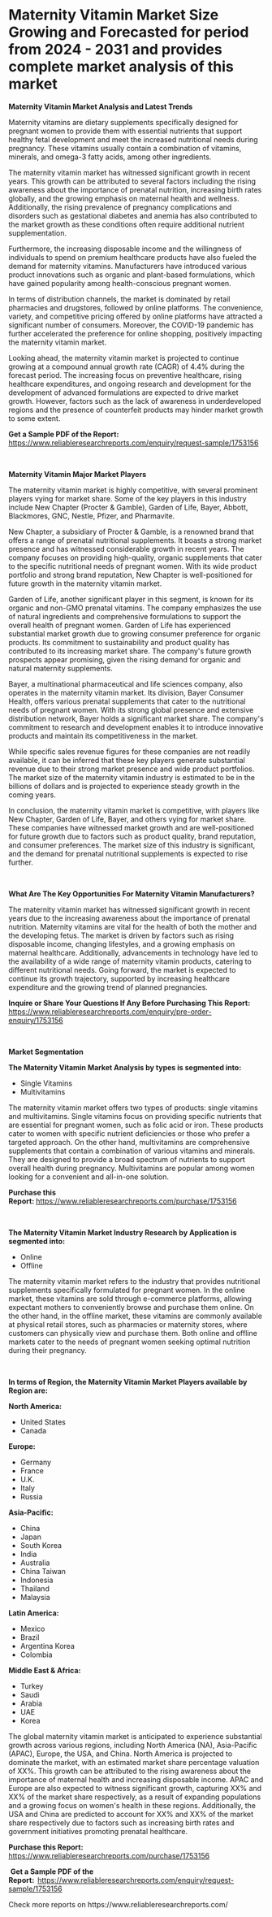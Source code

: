 <p><h1>Maternity Vitamin Market Size Growing and Forecasted for period from 2024 - 2031 and provides complete market analysis of this market</h1></p><p><strong>Maternity Vitamin Market Analysis and Latest Trends</strong></p>
<p><p>Maternity vitamins are dietary supplements specifically designed for pregnant women to provide them with essential nutrients that support healthy fetal development and meet the increased nutritional needs during pregnancy. These vitamins usually contain a combination of vitamins, minerals, and omega-3 fatty acids, among other ingredients.</p><p>The maternity vitamin market has witnessed significant growth in recent years. This growth can be attributed to several factors including the rising awareness about the importance of prenatal nutrition, increasing birth rates globally, and the growing emphasis on maternal health and wellness. Additionally, the rising prevalence of pregnancy complications and disorders such as gestational diabetes and anemia has also contributed to the market growth as these conditions often require additional nutrient supplementation.</p><p>Furthermore, the increasing disposable income and the willingness of individuals to spend on premium healthcare products have also fueled the demand for maternity vitamins. Manufacturers have introduced various product innovations such as organic and plant-based formulations, which have gained popularity among health-conscious pregnant women.</p><p>In terms of distribution channels, the market is dominated by retail pharmacies and drugstores, followed by online platforms. The convenience, variety, and competitive pricing offered by online platforms have attracted a significant number of consumers. Moreover, the COVID-19 pandemic has further accelerated the preference for online shopping, positively impacting the maternity vitamin market.</p><p>Looking ahead, the maternity vitamin market is projected to continue growing at a compound annual growth rate (CAGR) of 4.4% during the forecast period. The increasing focus on preventive healthcare, rising healthcare expenditures, and ongoing research and development for the development of advanced formulations are expected to drive market growth. However, factors such as the lack of awareness in underdeveloped regions and the presence of counterfeit products may hinder market growth to some extent.</p></p>
<p><strong>Get a Sample PDF of the Report:&nbsp;</strong> <a href="https://www.reliableresearchreports.com/enquiry/request-sample/1753156">https://www.reliableresearchreports.com/enquiry/request-sample/1753156</a></p>
<p>&nbsp;</p>
<p><strong>Maternity Vitamin Major Market Players</strong></p>
<p><p>The maternity vitamin market is highly competitive, with several prominent players vying for market share. Some of the key players in this industry include New Chapter (Procter & Gamble), Garden of Life, Bayer, Abbott, Blackmores, GNC, Nestle, Pfizer, and Pharmavite. </p><p>New Chapter, a subsidiary of Procter & Gamble, is a renowned brand that offers a range of prenatal nutritional supplements. It boasts a strong market presence and has witnessed considerable growth in recent years. The company focuses on providing high-quality, organic supplements that cater to the specific nutritional needs of pregnant women. With its wide product portfolio and strong brand reputation, New Chapter is well-positioned for future growth in the maternity vitamin market.</p><p>Garden of Life, another significant player in this segment, is known for its organic and non-GMO prenatal vitamins. The company emphasizes the use of natural ingredients and comprehensive formulations to support the overall health of pregnant women. Garden of Life has experienced substantial market growth due to growing consumer preference for organic products. Its commitment to sustainability and product quality has contributed to its increasing market share. The company's future growth prospects appear promising, given the rising demand for organic and natural maternity supplements.</p><p>Bayer, a multinational pharmaceutical and life sciences company, also operates in the maternity vitamin market. Its division, Bayer Consumer Health, offers various prenatal supplements that cater to the nutritional needs of pregnant women. With its strong global presence and extensive distribution network, Bayer holds a significant market share. The company's commitment to research and development enables it to introduce innovative products and maintain its competitiveness in the market.</p><p>While specific sales revenue figures for these companies are not readily available, it can be inferred that these key players generate substantial revenue due to their strong market presence and wide product portfolios. The market size of the maternity vitamin industry is estimated to be in the billions of dollars and is projected to experience steady growth in the coming years.</p><p>In conclusion, the maternity vitamin market is competitive, with players like New Chapter, Garden of Life, Bayer, and others vying for market share. These companies have witnessed market growth and are well-positioned for future growth due to factors such as product quality, brand reputation, and consumer preferences. The market size of this industry is significant, and the demand for prenatal nutritional supplements is expected to rise further.</p></p>
<p>&nbsp;</p>
<p><strong>What Are The Key Opportunities For Maternity Vitamin Manufacturers?</strong></p>
<p><p>The maternity vitamin market has witnessed significant growth in recent years due to the increasing awareness about the importance of prenatal nutrition. Maternity vitamins are vital for the health of both the mother and the developing fetus. The market is driven by factors such as rising disposable income, changing lifestyles, and a growing emphasis on maternal healthcare. Additionally, advancements in technology have led to the availability of a wide range of maternity vitamin products, catering to different nutritional needs. Going forward, the market is expected to continue its growth trajectory, supported by increasing healthcare expenditure and the growing trend of planned pregnancies.</p></p>
<p><strong>Inquire or Share Your Questions If Any Before Purchasing This Report:</strong> <a href="https://www.reliableresearchreports.com/enquiry/pre-order-enquiry/1753156">https://www.reliableresearchreports.com/enquiry/pre-order-enquiry/1753156</a></p>
<p>&nbsp;</p>
<p><strong>Market Segmentation</strong></p>
<p><strong>The Maternity Vitamin Market Analysis by types is segmented into:</strong></p>
<p><ul><li>Single Vitamins</li><li>Multivitamins</li></ul></p>
<p><p>The maternity vitamin market offers two types of products: single vitamins and multivitamins. Single vitamins focus on providing specific nutrients that are essential for pregnant women, such as folic acid or iron. These products cater to women with specific nutrient deficiencies or those who prefer a targeted approach. On the other hand, multivitamins are comprehensive supplements that contain a combination of various vitamins and minerals. They are designed to provide a broad spectrum of nutrients to support overall health during pregnancy. Multivitamins are popular among women looking for a convenient and all-in-one solution.</p></p>
<p><strong>Purchase this Report:&nbsp;</strong><a href="https://www.reliableresearchreports.com/purchase/1753156">https://www.reliableresearchreports.com/purchase/1753156</a></p>
<p>&nbsp;</p>
<p><strong>The Maternity Vitamin Market Industry Research by Application is segmented into:</strong></p>
<p><ul><li>Online</li><li>Offline</li></ul></p>
<p><p>The maternity vitamin market refers to the industry that provides nutritional supplements specifically formulated for pregnant women. In the online market, these vitamins are sold through e-commerce platforms, allowing expectant mothers to conveniently browse and purchase them online. On the other hand, in the offline market, these vitamins are commonly available at physical retail stores, such as pharmacies or maternity stores, where customers can physically view and purchase them. Both online and offline markets cater to the needs of pregnant women seeking optimal nutrition during their pregnancy.</p></p>
<p>&nbsp;</p>
<p><strong>In terms of Region, the Maternity Vitamin Market Players available by Region are:</strong></p>
<p>
    <p> <strong> North America: </strong>
        <ul>
            <li>United States</li>
            <li>Canada</li>
        </ul>
        </p> 
    <p> <strong> Europe: </strong>
        <ul>
            <li>Germany</li>
            <li>France</li>
            <li>U.K.</li>
            <li>Italy</li>
            <li>Russia</li>
        </ul>
        </p> 
    <p> <strong> Asia-Pacific: </strong>
        <ul>
            <li>China</li>
            <li>Japan</li>
            <li>South Korea</li>
            <li>India</li>
            <li>Australia</li>
            <li>China Taiwan</li>
            <li>Indonesia</li>
            <li>Thailand</li>
            <li>Malaysia</li>
        </ul>
        </p> 
    <p> <strong> Latin America: </strong>
        <ul>
            <li>Mexico</li>
            <li>Brazil</li>
            <li>Argentina Korea</li>
            <li>Colombia</li>
        </ul>
        </p> 
    <p> <strong> Middle East & Africa: </strong>
        <ul>
            <li>Turkey</li>
            <li>Saudi</li>
            <li>Arabia</li>
            <li>UAE</li>
            <li>Korea</li>
        </ul>
    </p>
    </p>
<p><p>The global maternity vitamin market is anticipated to experience substantial growth across various regions, including North America (NA), Asia-Pacific (APAC), Europe, the USA, and China. North America is projected to dominate the market, with an estimated market share percentage valuation of XX%. This growth can be attributed to the rising awareness about the importance of maternal health and increasing disposable income. APAC and Europe are also expected to witness significant growth, capturing XX% and XX% of the market share respectively, as a result of expanding populations and a growing focus on women's health in these regions. Additionally, the USA and China are predicted to account for XX% and XX% of the market share respectively due to factors such as increasing birth rates and government initiatives promoting prenatal healthcare.</p></p>
<p><strong>Purchase this Report: </strong><a href="https://www.reliableresearchreports.com/purchase/1753156">https://www.reliableresearchreports.com/purchase/1753156</a></p>
<p>&nbsp;<strong>Get a Sample PDF of the Report:&nbsp;&nbsp;</strong><a href="https://www.reliableresearchreports.com/enquiry/request-sample/1753156">https://www.reliableresearchreports.com/enquiry/request-sample/1753156</a></p>
<p><strong></strong></p>
<p>Check more reports on https://www.reliableresearchreports.com/</p>
